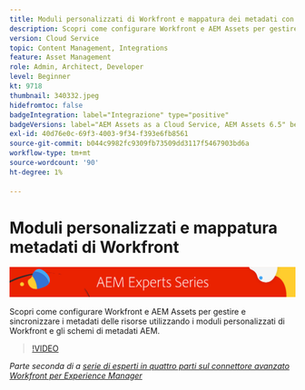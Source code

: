 ```yaml
---
title: Moduli personalizzati di Workfront e mappatura dei metadati con il connettore avanzato di Workfront per AEM
description: Scopri come configurare Workfront e AEM Assets per gestire e sincronizzare i metadati delle risorse utilizzando i moduli personalizzati di Workfront e gli schemi di metadati AEM.
version: Cloud Service
topic: Content Management, Integrations
feature: Asset Management
role: Admin, Architect, Developer
level: Beginner
kt: 9718
thumbnail: 340332.jpeg
hidefromtoc: false
badgeIntegration: label="Integrazione" type="positive"
badgeVersions: label="AEM Assets as a Cloud Service, AEM Assets 6.5" before-title="false"
exl-id: 40d76e0c-69f3-4003-9f34-f393e6fb8561
source-git-commit: b044c9982fc9309fb73509dd3117f5467903bd6a
workflow-type: tm+mt
source-wordcount: '90'
ht-degree: 1%

---
```


# Moduli personalizzati e mappatura metadati di Workfront

![Serie di esperti AEM](./assets/banner.png)

Scopri come configurare Workfront e AEM Assets per gestire e sincronizzare i metadati delle risorse utilizzando i moduli personalizzati di Workfront e gli schemi di metadati AEM.

>[!VIDEO](https://video.tv.adobe.com/v/340332?quality=12&learn=on)

_Parte seconda di a [serie di esperti in quattro parti sul connettore avanzato Workfront per Experience Manager](./overview.md)_

